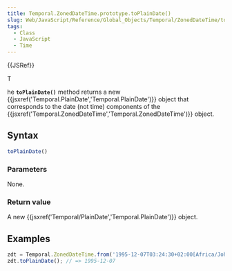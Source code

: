 ```yaml
---
title: Temporal.ZonedDateTime.prototype.toPlainDate()
slug: Web/JavaScript/Reference/Global_Objects/Temporal/ZonedDateTime/toPlainDate
tags:
  - Class
  - JavaScript
  - Time
---
```

{{JSRef}}

T

he **`toPlainDate()`** method returns a new
{{jsxref('Temporal.PlainDate','Temporal.PlainDate')}} object
that corresponds to the date (not time) components of the
{{jsxref('Temporal.ZonedDateTime','Temporal.ZonedDateTime')}}
object.

## Syntax

```js
toPlainDate()
```

### Parameters

None.

### Return value

A new {{jsxref('Temporal/PlainDate','Temporal.PlainDate')}}
object.

## Examples

```js
zdt = Temporal.ZonedDateTime.from('1995-12-07T03:24:30+02:00[Africa/Johannesburg]');
zdt.toPlainDate(); // => 1995-12-07
```
